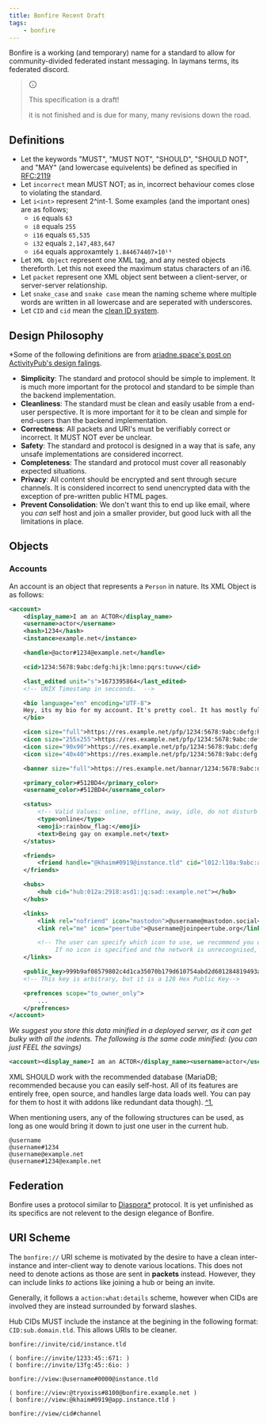 ```yaml
---
title: Bonfire Recent Draft
tags: 
    - bonfire
---
```


Bonfire is a working (and temporary) name for a standard to allow for community-divided federated instant messaging. In laymans terms, its federated discord. 

<blockquote class="callout callout--info">
    <!-- <svg src="/_shared-content/lucide/alert-triangle.svg" color="red"></svg> -->
    <div class="callout__header">
        <svg xmlns="http://www.w3.org/2000/svg" width="16" height="16" viewBox="0 0 24 24" fill="none" stroke="currentColor" stroke-width="2" stroke-linecap="round" stroke-linejoin="round" class="lucide-info"><circle cx="12" cy="12" r="10"></circle><line x1="12" y1="16" x2="12" y2="12"></line><line x1="12" y1="8" x2="12.01" y2="8"></line></svg>
        <p>This specification is a draft!</p>
    </div>
    <p>it is not finished and is due for many, many revisions down the road. </p>
</blockquote>

## Definitions

- Let the keywords "MUST", "MUST NOT", "SHOULD", "SHOULD NOT", and "MAY" (and lowercase equivelents) be defined as specified in [RFC:2119](https://www.rfc-editor.org/rfc/rfc2119)
- Let `incorrect` mean MUST NOT; as in, incorrect behaviour comes close to violating the standard. 
- Let `i<int>` represent 2^int-1. Some examples (and the important ones) are as follows;
    - `i6` equals `63`
    - `i8` equals `255`
    - `i16` equals `65,535`
    - `i32` equals `2,147,483,647`
    - `i64` equals approxamtely `1.844674407×10¹⁹`
- Let `XML Object` represent one XML tag, and any nested objects thereforth. Let this not exeed the maximum status characters of an i16. 
- Let `packet` represent one XML object sent between a client-server, or server-server relationship. 
- Let `snake_case` and `snake case` mean the naming scheme where multiple words are written in all lowercase and are seperated with underscores.
- Let `CID` and `cid` mean the [clean ID system](https://github.com/tryoxiss/tryoxiss.github.io/blob/master/src//specs/cid/recent/).

## Design Philosophy 

*Some of the following definitions are from [ariadne.space's post on ActivityPub's design falings](https://ariadne.space/2019/01/07/activitypub-the-worse-is-better-approach-to-federated-social-networking/).

- **Simplicity**: The standard and protocol should be simple to implement. It is much more important for the protocol and standard to be simple than the backend implementation. 
- **Cleanliness**: The standard must be clean and easily usable from a end-user perspective. It is more important for it to be clean and simple for end-users than the backend implementation. 
- **Correctness**: All packets and URI's must be verifiably correct or incorrect. It MUST NOT ever be unclear. 
- **Safety**: The standard and protocol is designed in a way that is safe, any unsafe implementations are considered incorrect. 
- **Completeness**: The standard and protocol must cover all reasonably expected situations. 
- **Privacy**: All content should be encrypted and sent through secure channels. It is considered incorrect to send unencrypted data with the exception of pre-written public HTML pages. 
- **Prevent Consolidation**: We don't want this to end up like email, where you *can* self host and join a smaller provider, but good luck with all the limitations in place.

## Objects

### Accounts

An account is an object that represents a `Person` in nature. Its XML Object is as follows: 

```xml
<account>
    <display_name>I am an ACTOR</display_name>
    <username>actor</username>
    <hash>1234</hash>
    <instance>example.net</instance>

    <handle>@actor#1234@example.net</handle>

    <cid>1234:5678:9abc:defg:hijk:lmno:pqrs:tuvw</cid>

    <last_edited unit="s">1673395864</last_edited>
    <!-- UNIX Timestamp in secconds.  -->

    <bio language="en" encoding="UTF-8">
    Hey, its my bio for my account. It's pretty cool. It has mostly full **markdown** and :emoji: support!
    </bio>

    <icon size="full">https://res.example.net/pfp/1234:5678:9abc:defg:hijk:lmno:pqrs:tuvw:0001.png</icon>
    <icon size="255x255">https://res.example.net/pfp/1234:5678:9abc:defg:hijk:lmno:pqrs:tuvw:0001@255px.png</icon>
    <icon size="90x90">https://res.example.net/pfp/1234:5678:9abc:defg:hijk:lmno:pqrs:tuvw:0001@90px.png</icon>
    <icon size="40x40">https://res.example.net/pfp/1234:5678:9abc:defg:hijk:lmno:pqrs:tuvw:0001@40px.png</icon>

    <banner size="full">https://res.example.net/bannar/1234:5678:9abc:defg:hijk:lmno:pqrs:tuvw:0001.png</banner>

    <primary_color>#512BD4</primary_color>
    <username_color>#512BD4</username_color>

    <status>
        <!-- Valid Values: online, offline, away, idle, do not disturb -->
        <type>online</type>
        <emoji>:rainbow_flag:</emoji>
        <text>Being gay on example.net</text>
    </status>

    <friends>
        <friend handle="@khaim#0919@instance.tld" cid="l012:l10a:9abc:a::nl:pqrs:92" nickname="Khaim :heart:"></friend>
    </friends>

    <hubs>
        <hub cid="hub:012a:2918:asd1:jq:sad::example.net"></hub>
    </hubs>

    <links>
        <link rel="nofriend" icon="mastodon">@username@mastodon.social</link> <!-- UNVERIFIED accounts. They get verified by linking to thier bonfire account publicly onthe linked account.-->
        <link rel="me" icon="peertube">@username@joinpeertube.org</link> <!-- This is VERIFIED because it has rel="me" -->

        <!-- The user can specify which icon to use, we recommend you use https://simpleicons.org for the icons.
             If no icon is specified and the network is unrecongnised, use the favicon instead -->
    </links>

    <public_key>999b9af08579802c4d1ca35070b179d610754abd2d601284819493a55e9ce760e1bc9b8adc6f9592311546f88f43237c65577ca7db95919945e63bfbb241b7b6</public_key>
    <!-- This key is arbitrary, but it is a 128 Hex Public Key-->

    <prefrences scope="to_owner_only">
        ...
    </prefrences>
</account>
```
*We suggest you store this data minified in a deployed server, as it can get bulky with all the indents. The following is the same code minified: (you can just FEEL the savings)*

```xml
<account><display_name>I am an ACTOR</display_name><username>actor</username><hash>1234</hash><instance>example.net</instance><handle>@actor#1234@example.net</handle><cid>1234:5678:9abc:defg:hijk:lmno:pqrs:tuvw</cid><last_edited unit="s">1673395864</last_edited><bio language="en" encoding="UTF-8">Hey, its my bio for my account. It's pretty cool. It has mostly full **markdown** and :emoji: support!</bio><icon size="full">https://res.example.net/pfp/1234:5678:9abc:defg:hijk:lmno:pqrs:tuvw:0001.png</icon><icon size="255x255">https://res.example.net/pfp/1234:5678:9abc:defg:hijk:lmno:pqrs:tuvw:0001@255px.png</icon><icon size="90x90">https://res.example.net/pfp/1234:5678:9abc:defg:hijk:lmno:pqrs:tuvw:0001@90px.png</icon><icon size="40x40">https://res.example.net/pfp/1234:5678:9abc:defg:hijk:lmno:pqrs:tuvw:0001@40px.png</icon><banner size="full">https://res.example.net/bannar/1234:5678:9abc:defg:hijk:lmno:pqrs:tuvw:0001.png</banner><primary_color>#512BD4</primary_color><username_color>#512BD4</username_color><status><type>online</type><emoji>:rainbow_flag:</emoji><text>Being gay on example.net</text</status><friends><friend handle="@khaim#0919@instance.tld" cid="l012:l10a:9abc:a::nl:pqrs:92" nickname="Khaim :heart:"></friend></friends><hubs><hub cid="hub:012a:2918:asd1:jq:sad::example.net"></hub></hubs><links><link rel="nofriend" icon="mastodon">@username@mastodon.social</link><link rel="me" icon="peertube">@username@joinpeertube.org</link></links><public_key>999b9af08579802c4d1ca35070b179d610754abd2d601284819493a55e9ce760e1bc9b8adc6f9592311546f88f43237c65577ca7db95919945e63bfbb241b7b6</public_key><prefrences scope="to_owner_only"></prefrences></account>
```

XML SHOULD work with the recommended database (MariaDB; recommended because you can easily self-host. All of its features are entirely free, open source, and handles large data loads well. You can pay for them to host it with addons like redundant data though). [^1](https://mariadb.com/kb/en/what-data-type-should-i-use-to-store-xml-natively-in-the-database/), 

When mentioning users, any of the following structures can be used, as long as one would bring it down to just one user in the current hub. 

```plaintext
@username
@username#1234
@username@example.net
@username#1234@example.net
```

## Federation 

Bonfire uses a protocol similar to [Diaspora*](https://diaspora.github.io/diaspora_federation/federation/magicsig.html) protocol. It is yet unfinished as its specifics are not relevent to the design elegance of Bonfire. 

## URI Scheme

The `bonfire://` URI scheme is motivated by the desire to have a clean inter-instance and inter-client way to denote various locations. This does not need to denote actions as those are sent in __packets__ instead. However, they can include links *to* actions like joining a hub or being an invite. 

Generally, it follows a `action:what:details` scheme, however when CIDs are involved they are instead surrounded by forward slashes. 

Hub CIDs MUST include the instance at the begining in the following format: `CID:sub.domain.tld`. This allows URIs to be cleaner. 

```
bonfire://invite/cid/instance.tld

( bonfire://invite/1233:45::671: )
( bonfire://invite/13fg:45::6io: )

bonfire://view:@username#0000@instance.tld

( bonfire://view:@tryoxiss#8100@bonfire.example.net )
( bonfire://view:@khaim#0919@app.instance.tld )

bonfire://view/cid#channel
```
